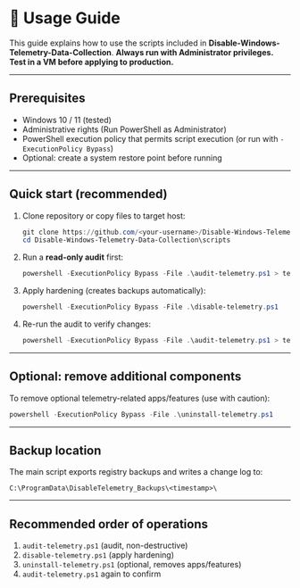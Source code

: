 # 📖 Usage Guide

This guide explains how to use the scripts included in **Disable-Windows-Telemetry-Data-Collection**.
**Always run with Administrator privileges. Test in a VM before applying to production.**

---

## Prerequisites
- Windows 10 / 11 (tested)
- Administrative rights (Run PowerShell as Administrator)
- PowerShell execution policy that permits script execution (or run with `-ExecutionPolicy Bypass`)
- Optional: create a system restore point before running

---

## Quick start (recommended)
1. Clone repository or copy files to target host:
   ```powershell
   git clone https://github.com/<your-username>/Disable-Windows-Telemetry-Data-Collection.git
   cd Disable-Windows-Telemetry-Data-Collection\scripts
   ```

2. Run a **read-only audit** first:
   ```powershell
   powershell -ExecutionPolicy Bypass -File .\audit-telemetry.ps1 > telemetry-audit.json
   ```

3. Apply hardening (creates backups automatically):
   ```powershell
   powershell -ExecutionPolicy Bypass -File .\disable-telemetry.ps1
   ```

4. Re-run the audit to verify changes:
   ```powershell
   powershell -ExecutionPolicy Bypass -File .\audit-telemetry.ps1 > telemetry-audit-after.json
   ```

---

## Optional: remove additional components
To remove optional telemetry-related apps/features (use with caution):
```powershell
powershell -ExecutionPolicy Bypass -File .\uninstall-telemetry.ps1
```

---

## Backup location
The main script exports registry backups and writes a change log to:
```
C:\ProgramData\DisableTelemetry_Backups\<timestamp>\
```

---

## Recommended order of operations
1. `audit-telemetry.ps1` (audit, non-destructive)
2. `disable-telemetry.ps1` (apply hardening)
3. `uninstall-telemetry.ps1` (optional, removes apps/features)
4. `audit-telemetry.ps1` again to confirm
